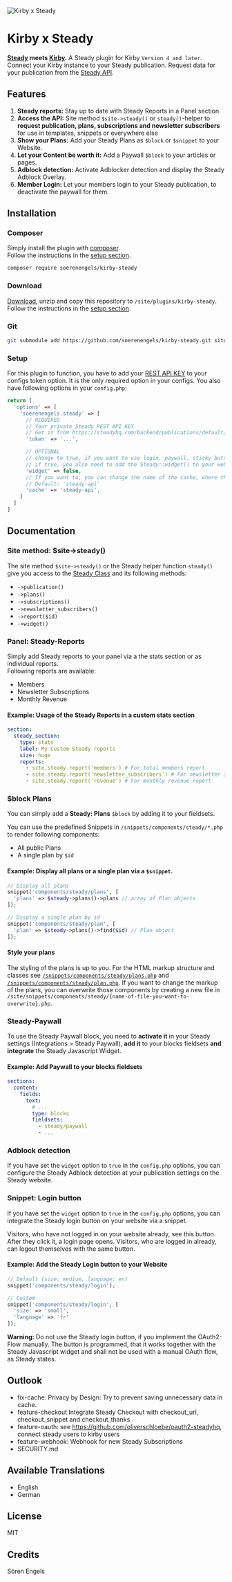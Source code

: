 ![Kirby x Steady](https://github.com/soerenengels/kirby-steady/blob/main/assets/kirby-steady-feature-preview.png?raw=true)

# Kirby x Steady

**[Steady](https://steadyhq.com/) meets [Kirby](https://getkirby.com/).** A Steady plugin for Kirby `Version 4 and later`. Connect your Kirby instance to your Steady publication. Request data for your publication from the [Steady API](https://developers.steadyhq.com/#rest).

## Features

1. **Steady reports:** Stay up to date with Steady Reports in a Panel section
2. **Access the API:** Site method `$site->steady()` or `steady()`-helper to **request publication, plans, subscriptions and newsletter subscribers** for use in templates, snippets or everywhere else
3. **Show your Plans:** Add your Steady Plans as `$block` or `$snippet` to your Website.
4. **Let your Content be worth it:** Add a Paywall `$block` to your articles or pages.
5. **Adblock detection:** Activate Adblocker detection and display the Steady Adblock Overlay.
6. **Member Login:** Let your members login to your Steady publication, to deactivate the paywall for them.

## Installation

### Composer

Simply install the plugin with [composer](https://github.com/composer/composer).  
Follow the instructions in the [setup section](#setup).

```bash
composer require soerenengels/kirby-steady
```

### Download

[Download](https://github.com/soerenengels/kirby-steady/archive/refs/heads/main.zip), unzip and copy this repository to `/site/plugins/kirby-steady`. Follow the instructions in the [setup section](#setup).

### Git

```bash
git submodule add https://github.com/soerenengels/kirby-steady.git site/plugins/kirby-steady
```


### Setup

For this plugin to function, you have to add your [REST API KEY](https://steadyhq.com/backend/publications/default/integrations/api/edit) to your configs token option. It is the only required option in your configs.
You also have following options in your `config.php`:

```php
return [
  'options' => [
    'soerenengels.steady' => [
      // REQUIRED 
      // Your private Steady REST API KEY
      // Get it from https://steadyhq.com/backend/publications/default/integrations/api/edit
      'token' => '...',

      // OPTIONAL
      // change to true, if you want to use login, paywall, sticky button or adblock detection
      // if true, you also need to add the Steady::widget() to your websites head
      'widget' => false,
      // If you want to, you can change the name of the cache, where the api requests will be saved
      // Default: 'steady-api'
      'cache' => 'steady-api',
    ]
  ]
]
```

## Documentation

### Site method: $site->steady()

The site method `$site->steady()` or the Steady helper function `steady()` give you access to the [Steady Class](https://github.com/soerenengels/kirby-steady/blob/main/classes/Steady.php) and its following methods:

- `->publication()`
- `->plans()`
- `->subscriptions()`
- `->newsletter_subscribers()`
- `->report($id)`
- `->widget()`

### Panel: Steady-Reports

Simply add Steady reports to your panel via a the stats section or as individual reports.  
Following reports are available:

- Members
- Newsletter Subscriptions
- Monthly Revenue

#### Example: Usage of the Steady Reports in a custom stats section

```yml
section:
  steady_section:
    type: stats
    label: My Custom Steady reports
    size: huge
    reports:
      - site.steady.report('members') # For total members report
      - site.steady.report('newsletter_subscribers') # For newsletter subscribers report
      - site.steady.report('revenue') # For monthly revenue report
```

### $block Plans

You can simply add a **Steady: Plans** `$block` by adding it to your fieldsets.

You can use the predefined Snippets in `/snippets/components/steady/*.php` to render following components:

- All public Plans
- A single plan by `$id`

#### Example: Display all plans or a single plan via a `$snippet`.

```php
// Display all plans
snippet('components/steady/plans', [
  'plans' => $steady->plans()->plans // array of Plan objects
]);
```

```php
// Display a single plan by id
snippet('components/steady/plan', [
  'plan' => $steady->plans()->find($id) // Plan object
]);
```

#### Style your plans

The styling of the plans is up to you. For the HTML markup structure and classes see [`/snippets/components/steady/plans.php`]() and [`/snippets/components/steady/plan.php`](). If you want to change the markup of the plans, you can overwrite those components by creating a new file in `/site/snippets/components/steady/{name-of-file-you-want-to-overwrite}.php`.

### Steady-Paywall

To use the Steady Paywall block, you need to **activate it** in your Steady settings (Integrations > Steady Paywall), **add it** to your blocks fieldsets **and integrate** the Steady Javascript Widget.

#### Example: Add Paywall to your blocks fieldsets

```yml
sections:
  content:
    fields:
      text:
        # ...
        type: blocks
        fieldsets:
          - steady/paywall
          - ...
```

### Adblock detection

If you have set the `widget` option to `true` in the `config.php` options, you can configure the Steady Adblock detection at your publication settings on the Steady website.

### Snippet: Login button

If you have set the `widget` option to `true` in the `config.php` options, you can integrate the Steady login button on your website via a snippet.

Visitors, who have not logged in on your website already, see this button. After they click it, a login page opens. Visitors, who are logged in already, can logout themselves with the same button.

#### Example: Add the Steady Login button to your Website

```php
// Default (size: medium, language: en)
snippet('components/steady/login');

// Custom
snippet('components/steady/login', [
  'size' => 'small',
  'language' => 'fr'
]);
```

**Warning:** Do not use the Steady login button, if you implement the OAuth2-Flow manually. The button is programmed, that it works together with the Steady Javascript widget and shall not be used with a manual OAuth flow, as Steady states.

## Outlook

- fix-cache: Privacy by Design: Try to prevent saving unnecessary data in cache.
- feature-checkout Integrate Steady Checkout with checkout_url, checkout_snippet and checkout_thanks
- feature-oauth: see <https://github.com/oliverschloebe/oauth2-steadyhq>, connect steady users to kirby users
- feature-webhook: Webhook for new Steady Subscriptions
- SECURITY.md

## Available Translations

- English
- German

## License

MIT

## Credits

Sören Engels
